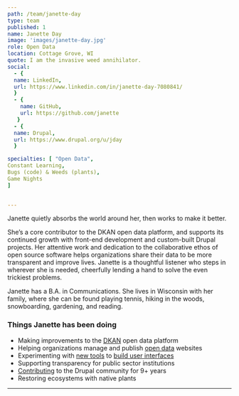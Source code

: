 ```yaml
---
path: /team/janette-day
type: team
published: 1
name: Janette Day
image: 'images/janette-day.jpg'
role: Open Data
location: Cottage Grove, WI
quote: I am the invasive weed annihilator.
social: 
  - {
  name: LinkedIn,
  url: https://www.linkedin.com/in/janette-day-7080841/
  }
  - {
    name: GitHub,
    url: https://github.com/janette
   }
  - {
  name: Drupal,
  url: https://www.drupal.org/u/jday
  }

specialties: [ "Open Data",
Constant Learning,
Bugs (code) & Weeds (plants),
Game Nights
]

  
---
```


Janette quietly absorbs the world around her, then works to make it better.

She’s a core contributor to the DKAN open data platform, and supports its continued growth with front-end development and custom-built Drupal projects. Her attentive work and dedication to the collaborative ethos of open source software helps organizations share their data to be more transparent and improve lives. Janette is a thoughtful listener who steps in wherever she is needed, cheerfully lending a hand to solve the even trickiest problems.

Janette has a B.A. in Communications. She lives in Wisconsin with her family, where she can be found playing tennis, hiking in the woods, snowboarding, gardening, and reading.  




### Things Janette has been doing
* Making improvements to the [DKAN](https://getdkan.org/) open data platform
* Helping organizations manage and publish [open data](http://demo.getdkan.com/) websites
* Experimenting with [new tools](https://www.form.io/) to [build user interfaces](https://reactjs.org/)
* Supporting transparency for public sector institutions
* [Contributing](https://www.drupal.org/project/dkan) to the Drupal community for 9+ years
* Restoring ecosystems with native plants

-------------------------------
